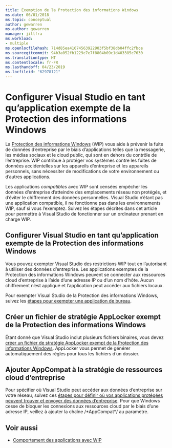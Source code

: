 ```yaml
---
title: Exemption de la Protection des informations Windows
ms.date: 06/01/2018
ms.topic: conceptual
author: gewarren
ms.author: gewarren
manager: jillfra
ms.workload:
- multiple
ms.openlocfilehash: 714d85ea41674563922903f5bf38db04ffc2fbce
ms.sourcegitcommit: 94b3a052fb1229c7e7f8804b09c1d403385c7630
ms.translationtype: HT
ms.contentlocale: fr-FR
ms.lasthandoff: 04/23/2019
ms.locfileid: "62978121"
---
```

# <a name="configure-visual-studio-as-a-wip-exempt-app"></a>Configurer Visual Studio en tant qu’application exempte de la Protection des informations Windows

La [Protection des informations Windows](/windows/security/information-protection/windows-information-protection/protect-enterprise-data-using-wip) (WIP) vous aide à prévenir la fuite de données d’entreprise par le biais d’applications telles que la messagerie, les médias sociaux et le cloud public, qui sont en dehors du contrôle de l’entreprise. WIP contribue à protéger vos systèmes contre les fuites de données accidentelles sur les appareils d’entreprise et les appareils personnels, sans nécessiter de modifications de votre environnement ou d’autres applications.

Les applications *compatibles* avec WIP sont censées empêcher les données d’entreprise d’atteindre des emplacements réseau non protégés, et d’éviter le chiffrement des données personnelles. Visual Studio n’étant pas une application compatible, il ne fonctionne pas dans les environnements WIP, sauf si vous l’exemptez. Suivez les étapes décrites dans cet article pour permettre à Visual Studio de fonctionner sur un ordinateur prenant en charge WIP.

## <a name="configure-vs-as-a-wip-exempt-app"></a>Configurer Visual Studio en tant qu’application exempte de la Protection des informations Windows

Vous pouvez exempter Visual Studio des restrictions WIP tout en l’autorisant à utiliser des données d’entreprise. Les applications exemptes de la Protection des informations Windows peuvent se connecter aux ressources cloud d’entreprise à l’aide d’une adresse IP ou d’un nom d’hôte. Aucun chiffrement n’est appliqué et l’application peut accéder aux fichiers locaux.

Pour exempter Visual Studio de la Protection des informations Windows, suivez les [étapes pour exempter une application de bureau](/windows/security/information-protection/windows-information-protection/create-wip-policy-using-intune-azure#exempt-apps-from-a-wip-policy).

## <a name="create-a-wip-exempt-applocker-policy-file"></a>Créer un fichier de stratégie AppLocker exempt de la Protection des informations Windows

Étant donné que Visual Studio inclut plusieurs fichiers binaires, vous devez [créer un fichier de stratégie AppLocker exempt de la Protection des informations Windows](/windows/security/threat-protection/windows-defender-application-control/applocker/run-the-automatically-generate-rules-wizard). AppLocker vous permet de générer automatiquement des règles pour tous les fichiers d’un dossier.

## <a name="add-appcompat-to-the-enterprise-cloud-resource-policy"></a>Ajouter AppCompat à la stratégie de ressources cloud d’entreprise

Pour spécifier où Visual Studio peut accéder aux données d’entreprise sur votre réseau, suivez ces [étapes pour définir où vos applications protégées peuvent trouver et envoyer des données d’entreprise](/windows/security/information-protection/windows-information-protection/create-wip-policy-using-intune-azure#choose-where-apps-can-access-enterprise-data). Pour que Windows cesse de bloquer les connexions aux ressources cloud par le biais d’une adresse IP, veillez à ajouter la chaîne /\*AppCompat\*/ au paramètre.

## <a name="see-also"></a>Voir aussi

- [Comportement des applications avec WIP](/windows/security/information-protection/windows-information-protection/app-behavior-with-wip)